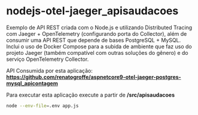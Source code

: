# nodejs-otel-jaeger_apisaudacoes
Exemplo de API REST criada com o Node.js e utilizando Distributed Tracing com Jaeger + OpenTelemetry (configurando porta do Collector), além de consumir uma API REST que depende de bases PostgreSQL + MySQL. Inclui o uso de Docker Compose para a subida de ambiente que faz uso do projeto Jaeger (também compatível com outras soluções do gênero) e do serviço OpenTelemetry Collector.

API Consumida por esta aplicação: **https://github.com/renatogroffe/aspnetcore9-otel-jaeger-postgres-mysql_apicontagem**

Para executar esta aplicação execute a partir de **/src/apisaudacoes**

```bash
node --env-file=.env app.js
```
